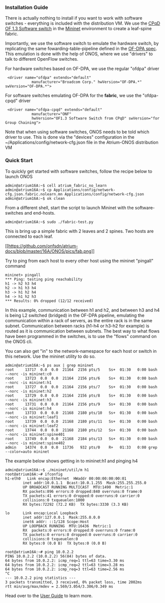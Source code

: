 ### Installation Guide

There is actually nothing to install if you want to work with software switches - everything is included with the distribution VM. We use the [CPqD OF 1.3 Software switch](https://github.com/CPqD/ofsoftswitch13) in the [Mininet](http://mininet.org/) environment to create a leaf-spine fabric.

Importantly, we use the software switch to emulate the hardware switch, by replicating the same fowarding-table-pipeline defined in the [OF-DPA spec](https://github.com/Broadcom-Switch/of-dpa/tree/master/OF-DPA-2.0). This emulation is done with the help of ONOS, where we use "drivers" to talk to different OpenFlow switches.

For hardware switches based on OF-DPA, we use the regular "ofdpa" driver

     <driver name="ofdpa" extends="default"
                manufacturer="Broadcom Corp." hwVersion="OF-DPA.*" swVersion="OF-DPA.*">

For software switches emulating OF-DPA for the **fabric**, we use the "ofdpa-cpqd" driver

     <driver name="ofdpa-cpqd" extends="default"
                manufacturer="ONF"
                hwVersion="OF1.3 Software Switch from CPqD" swVersion="for Group Chaining">
        
Note that when using software switches, ONOS needs to be told which driver to use. This is done via the "devices" configuration in the ~/Applications/config/network-cfg.json file in the Atrium-ONOS distribution VM

### Quick Start

To quickly get started with software switches, follow the recipe below to launch ONOS

    admin@atrium16A:~$ cell atrium_fabric_no_learn
    admin@atrium16A:~$ cp Applications/config/network-cfg.json.fabric.nolearn.mn Applications/config/network-cfg.json
    admin@atrium16A:~$ ok clean

From a different shell, start the script to launch Mininet with the software-switches and end-hosts.

    admin@atrium16A:~$ sudo ./fabric-test.py

This is bring up a simple fabric with 2 leaves and 2 spines. Two hosts are connected to each leaf.

[[https://github.com/onfsdn/atrium-docs/blob/master/16A/ONOS/pics/fab.png]]

Try to ping from each host to every other host using the mininet "pingall" command

	mininet> pingall
	*** Ping: testing ping reachability
	h1 -> h2 h3 h4
    h2 -> h1 h3 h4 
	h3 -> h1 h2 h4 
	h4 -> h1 h2 h3 
	*** Results: 0% dropped (12/12 received)

In this example, communication between h1 and h2, and between h3 and h4 is being L2 switched (bridged) in the OF-DPA pipeline, emulating the communication within a rack of servers, as the entire rack is in the same subnet. Communication between racks (h1-h4 or h3-h2 for example) is routed as it is communication between subnets. The best way to what flows have been programmed in the switches, is to use the "flows" command on the ONOS cli.

You can also get "in" to the network-namespace for each host or switch in this network. Use the mininet utility to do so.

	admin@atrium16A:~$ ps aux | grep mininet
	root     13717  0.0  0.0  21164  2156 pts/5    Ss+  01:30   0:00 bash --norc -is mininet:c0
	root     13723  0.0  0.0  21164  2156 pts/6    Ss+  01:30   0:00 bash --norc -is mininet:h1
	root     13727  0.0  0.0  21164  2156 pts/7    Ss+  01:30   0:00 bash --norc -is mininet:h2
	root     13729  0.0  0.0  21164  2156 pts/8    Ss+  01:30   0:00 bash --norc -is mininet:h3
	root     13731  0.0  0.0  21164  2156 pts/9    Ss+  01:30   0:00 bash --norc -is mininet:h4
	root     13733  0.0  0.0  21168  2180 pts/10   Ss+  01:30   0:00 bash --norc -is mininet:leaf1
	root     13739  0.0  0.0  21168  2180 pts/11   Ss+  01:30   0:00 bash --norc -is mininet:leaf2
	root     13744  0.0  0.0  21168  2180 pts/12   Ss+  01:30   0:00 bash --norc -is mininet:spine401
	root     13749  0.0  0.0  21168  2184 pts/13   Ss+  01:30   0:00 bash --norc -is mininet:spine402
	admin    14374  0.0  0.0  11736   932 pts/0    R+   01:33   0:00 grep --color=auto mininet

The example below shows getting in to mininet:h1 and pinging h4

	admin@atrium16A:~$ ./mininet/util/m h1
	root@atrium16A:~# ifconfig
	h1-eth0   Link encap:Ethernet  HWaddr 00:00:00:00:00:01  
    		inet addr:10.0.1.1  Bcast:10.0.1.255  Mask:255.255.255.0
          	UP BROADCAST RUNNING MULTICAST  MTU:1490  Metric:1
          	RX packets:896 errors:0 dropped:840 overruns:0 frame:0
          	TX packets:41 errors:0 dropped:0 overruns:0 carrier:0
          	collisions:0 txqueuelen:1000 
          	RX bytes:72292 (72.2 KB)  TX bytes:3330 (3.3 KB)

	lo      Link encap:Local Loopback  
    		inet addr:127.0.0.1  Mask:255.0.0.0
          	inet6 addr: ::1/128 Scope:Host
          	UP LOOPBACK RUNNING  MTU:16436  Metric:1
          	RX	packets:0 errors:0 dropped:0 overruns:0 frame:0
          	TX packets:0 errors:0 dropped:0 overruns:0 carrier:0
          	collisions:0 txqueuelen:0 
          	RX bytes:0 (0.0 B)  TX bytes:0 (0.0 B)

	root@atrium16A:~# ping 10.0.2.2
	PING 10.0.2.2 (10.0.2.2) 56(84) bytes of data.
	64 bytes from 10.0.2.2: icmp_req=1 ttl=63 time=3.30 ms
	64 bytes from 10.0.2.2: icmp_req=2 ttl=63 time=3.28 ms
	64 bytes from 10.0.2.2: icmp_req=3 ttl=63 time=2.56 ms
	^C
	--- 10.0.2.2 ping statistics ---
	3 packets transmitted, 3 received, 0% packet loss, time 2002ms
	rtt min/avg/max/mdev = 2.569/3.054/3.306/0.349 ms

Head over to the [User Guide](https://github.com/onfsdn/atrium-docs/wiki/User-Guide-ONOS-Based-Fabric-16A) to learn more.
 
